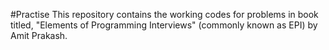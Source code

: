 #Practise
This repository contains the working codes for problems in book titled, "Elements of Programming Interviews" (commonly known as EPI) by Amit Prakash.